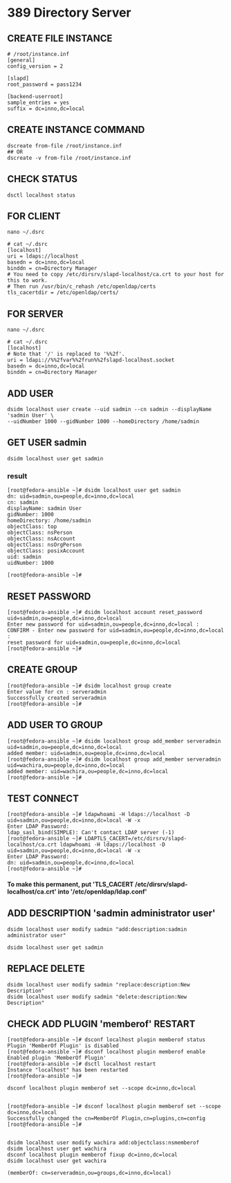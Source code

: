 # 389 Directory Server

## CREATE FILE INSTANCE

````
# /root/instance.inf
[general]
config_version = 2

[slapd]
root_password = pass1234

[backend-userroot]
sample_entries = yes
suffix = dc=inno,dc=local
````

## CREATE INSTANCE COMMAND

````
dscreate from-file /root/instance.inf
## OR
dscreate -v from-file /root/instance.inf
````


## CHECK STATUS
````
dsctl localhost status
````


## FOR CLIENT

````
nano ~/.dsrc

# cat ~/.dsrc
[localhost]
uri = ldaps://localhost
basedn = dc=inno,dc=local
binddn = cn=Directory Manager
# You need to copy /etc/dirsrv/slapd-localhost/ca.crt to your host for this to work.
# Then run /usr/bin/c_rehash /etc/openldap/certs
tls_cacertdir = /etc/openldap/certs/
````

## FOR SERVER

````
nano ~/.dsrc

# cat ~/.dsrc
[localhost]
# Note that '/' is replaced to '%%2f'.
uri = ldapi://%%2fvar%%2frun%%2fslapd-localhost.socket
basedn = dc=inno,dc=local
binddn = cn=Directory Manager
````


## ADD USER
````
dsidm localhost user create --uid sadmin --cn sadmin --displayName 'sadmin User' \
--uidNumber 1000 --gidNumber 1000 --homeDirectory /home/sadmin
````

## GET USER sadmin
````
dsidm localhost user get sadmin
````

### result
````
[root@fedora-ansible ~]# dsidm localhost user get sadmin
dn: uid=sadmin,ou=people,dc=inno,dc=local
cn: sadmin
displayName: sadmin User
gidNumber: 1000
homeDirectory: /home/sadmin
objectClass: top
objectClass: nsPerson
objectClass: nsAccount
objectClass: nsOrgPerson
objectClass: posixAccount
uid: sadmin
uidNumber: 1000

[root@fedora-ansible ~]#
````

## RESET PASSWORD
````
[root@fedora-ansible ~]# dsidm localhost account reset_password uid=sadmin,ou=people,dc=inno,dc=local
Enter new password for uid=sadmin,ou=people,dc=inno,dc=local :
CONFIRM - Enter new password for uid=sadmin,ou=people,dc=inno,dc=local :
reset password for uid=sadmin,ou=people,dc=inno,dc=local
[root@fedora-ansible ~]#
````

## CREATE GROUP

````
[root@fedora-ansible ~]# dsidm localhost group create
Enter value for cn : serveradmin
Successfully created serveradmin
[root@fedora-ansible ~]#
````

## ADD USER TO GROUP

````
[root@fedora-ansible ~]# dsidm localhost group add_member serveradmin uid=sadmin,ou=people,dc=inno,dc=local
added member: uid=sadmin,ou=people,dc=inno,dc=local
[root@fedora-ansible ~]# dsidm localhost group add_member serveradmin uid=wachira,ou=people,dc=inno,dc=local
added member: uid=wachira,ou=people,dc=inno,dc=local
[root@fedora-ansible ~]#
````


## TEST CONNECT 
````
[root@fedora-ansible ~]# ldapwhoami -H ldaps://localhost -D uid=sadmin,ou=people,dc=inno,dc=local -W -x
Enter LDAP Password:
ldap_sasl_bind(SIMPLE): Can't contact LDAP server (-1)
[root@fedora-ansible ~]# LDAPTLS_CACERT=/etc/dirsrv/slapd-localhost/ca.crt ldapwhoami -H ldaps://localhost -D uid=sadmin,ou=people,dc=inno,dc=local -W -x
Enter LDAP Password:
dn: uid=sadmin,ou=people,dc=inno,dc=local
[root@fedora-ansible ~]#
````

#### To make this permanent, put 'TLS_CACERT /etc/dirsrv/slapd-localhost/ca.crt' into '/etc/openldap/ldap.conf'

## ADD DESCRIPTION 'sadmin administrator user'
````
dsidm localhost user modify sadmin "add:description:sadmin administrator user"

dsidm localhost user get sadmin
````

## REPLACE DELETE

````
dsidm localhost user modify sadmin "replace:description:New Description"
dsidm localhost user modify sadmin "delete:description:New Description"
````

## CHECK ADD PLUGIN 'memberof' RESTART
````
[root@fedora-ansible ~]# dsconf localhost plugin memberof status
Plugin 'MemberOf Plugin' is disabled
[root@fedora-ansible ~]# dsconf localhost plugin memberof enable
Enabled plugin 'MemberOf Plugin'
[root@fedora-ansible ~]# dsctl localhost restart
Instance "localhost" has been restarted
[root@fedora-ansible ~]#
````

````
dsconf localhost plugin memberof set --scope dc=inno,dc=local


[root@fedora-ansible ~]# dsconf localhost plugin memberof set --scope dc=inno,dc=local
Successfully changed the cn=MemberOf Plugin,cn=plugins,cn=config
[root@fedora-ansible ~]#


dsidm localhost user modify wachira add:objectclass:nsmemberof
dsidm localhost user get wachira
dsconf localhost plugin memberof fixup dc=inno,dc=local
dsidm localhost user get wachira

(memberOf: cn=serveradmin,ou=groups,dc=inno,dc=local)

````
